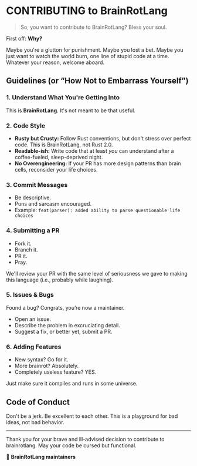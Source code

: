 # CONTRIBUTING to BrainRotLang

> So, you want to contribute to BrainRotLang? Bless your soul.

First off: **Why?**

Maybe you're a glutton for punishment. Maybe you lost a bet. Maybe you just want to watch the world burn, one line of stupid code at a time. Whatever your reason, welcome aboard.

## Guidelines (or “How Not to Embarrass Yourself”)

### 1. Understand What You're Getting Into
This is **BrainRotLang**. It's not meant to be that useful.

### 2. Code Style
- **Rusty but Crusty:** Follow Rust conventions, but don't stress over perfect code. This is BrainRotLang, not Rust 2.0.
- **Readable-ish:** Write code that at least *you* can understand after a coffee-fueled, sleep-deprived night.
- **No Overengineering:** If your PR has more design patterns than brain cells, reconsider your life choices.

### 3. Commit Messages
- Be descriptive.
- Puns and sarcasm encouraged.
- Example: `feat(parser): added ability to parse questionable life choices`

### 4. Submitting a PR
- Fork it.
- Branch it.
- PR it.
- Pray.

We'll review your PR with the same level of seriousness we gave to making this language (i.e., probably while laughing).

### 5. Issues & Bugs
Found a bug? Congrats, you’re now a maintainer.
- Open an issue.
- Describe the problem in excruciating detail.
- Suggest a fix, or better yet, submit a PR.

### 6. Adding Features
- New syntax? Go for it.
- More brainrot? Absolutely.
- Completely useless feature? YES.

Just make sure it compiles and runs in some universe.

## Code of Conduct
Don't be a jerk. Be excellent to each other. This is a playground for bad ideas, not bad behavior.

---

Thank you for your brave and ill-advised decision to contribute to brainrotlang. May your code be cursed but functional.

🧠 **BrainRotLang maintainers**
